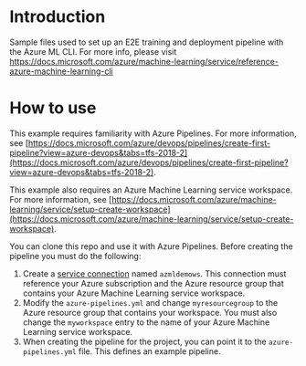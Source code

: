 # Introduction 
Sample files used to set up an E2E training and deployment pipeline with the Azure ML CLI.
For more info, please visit https://docs.microsoft.com/azure/machine-learning/service/reference-azure-machine-learning-cli

# How to use

This example requires familiarity with Azure Pipelines. For more information, see [https://docs.microsoft.com/azure/devops/pipelines/create-first-pipeline?view=azure-devops&tabs=tfs-2018-2](https://docs.microsoft.com/azure/devops/pipelines/create-first-pipeline?view=azure-devops&tabs=tfs-2018-2).

This example also requires an Azure Machine Learning service workspace. For more information, see [https://docs.microsoft.com/azure/machine-learning/service/setup-create-workspace](https://docs.microsoft.com/azure/machine-learning/service/setup-create-workspace).

You can clone this repo and use it with Azure Pipelines. Before creating the pipeline you must do the following:

1. Create a [service connection](https://docs.microsoft.com/en-us/azure/devops/pipelines/library/service-endpoints?view=azure-devops) named `azmldemows`. This connection must reference your Azure subscription and the Azure resource group that contains your Azure Machine Learning service workspace.
1. Modify the `azure-pipelines.yml` and change `myresourcegroup` to the Azure resource group that contains your workspace. You must also change the `myworkspace` entry to the name of your Azure Machine Learning service workspace.
1. When creating the pipeline for the project, you can point it to the `azure-pipelines.yml` file. This defines an example pipeline.

